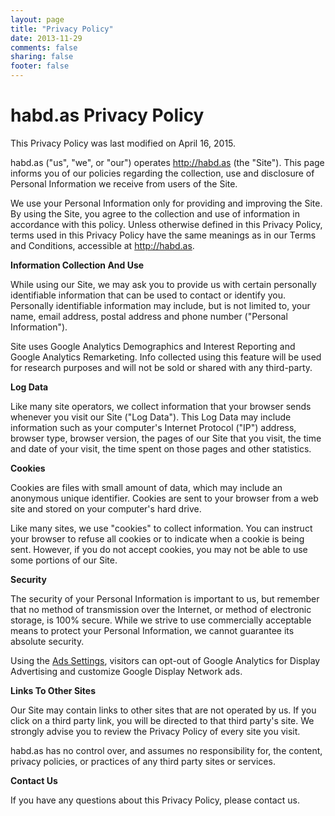 ```yaml
---
layout: page
title: "Privacy Policy"
date: 2013-11-29
comments: false
sharing: false
footer: false
---
```

habd.as Privacy Policy
=========================

This Privacy Policy was last modified on April 16, 2015.

habd.as ("us", "we", or "our") operates http://habd.as (the
"Site"). This page informs you of our policies regarding the collection,
use and disclosure of Personal Information we receive from users of the
Site.

We use your Personal Information only for providing and improving the
Site. By using the Site, you agree to the collection and use of
information in accordance with this policy. Unless otherwise defined in
this Privacy Policy, terms used in this Privacy Policy have the same
meanings as in our Terms and Conditions, accessible at
http://habd.as.

**Information Collection And Use**

While using our Site, we may ask you to provide us with certain
personally identifiable information that can be used to contact or
identify you. Personally identifiable information may include, but is
not limited to, your name, email address, postal address and phone
number ("Personal Information").

Site uses Google Analytics Demographics and Interest Reporting and Google
Analytics Remarketing. Info collected using this feature will be used for
research purposes and will not be sold or shared with any third-party.

**Log Data**

Like many site operators, we collect information that your browser sends
whenever you visit our Site ("Log Data"). This Log Data may include
information such as your computer's Internet Protocol ("IP") address,
browser type, browser version, the pages of our Site that you visit, the
time and date of your visit, the time spent on those pages and other
statistics.

**Cookies**

Cookies are files with small amount of data, which may include an
anonymous unique identifier. Cookies are sent to your browser from a web
site and stored on your computer's hard drive.

Like many sites, we use "cookies" to collect information. You can
instruct your browser to refuse all cookies or to indicate when a cookie
is being sent. However, if you do not accept cookies, you may not be
able to use some portions of our Site.

**Security**

The security of your Personal Information is important to us, but
remember that no method of transmission over the Internet, or method of
electronic storage, is 100% secure. While we strive to use commercially
acceptable means to protect your Personal Information, we cannot
guarantee its absolute security.

Using the [Ads Settings][1], visitors can opt-out of Google Analytics
for Display Advertising and customize Google Display Network ads.

**Links To Other Sites**

Our Site may contain links to other sites that are not operated by us.
If you click on a third party link, you will be directed to that third
party's site. We strongly advise you to review the Privacy Policy of
every site you visit.

habd.as has no control over, and assumes no responsibility for, the
content, privacy policies, or practices of any third party sites or
services.

**Contact Us**

If you have any questions about this Privacy Policy, please contact us.

[1]: https://www.google.com/settings/ads
